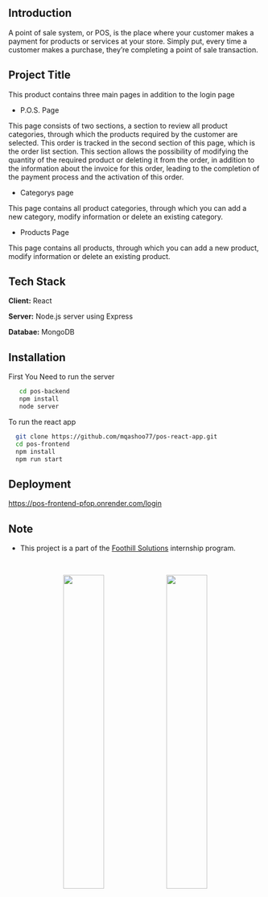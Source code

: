 
## Introduction
A point of sale system, or POS, is the place where your customer makes a payment for products or services at your store. Simply put, every time a customer makes a purchase, they’re completing a point of sale transaction.
## Project Title

This product contains three main pages in addition to the login page

- P.O.S. Page

This page consists of two sections, a section to review all product categories, through which the products required by the customer are selected. This order is tracked in the second section of this page, which is the order list section. This section allows the possibility of modifying the quantity of the required product or deleting it from the order, in addition to the information about the invoice for this order, leading to the completion of the payment process and the activation of this order.

- Categorys page

This page contains all product categories, through which you can add a new category, modify information or delete an existing category.

- Products Page

This page contains all products, through which you can add a new product, modify information or delete an existing product.

## Tech Stack

**Client:** React

**Server:** Node.js server using Express

**Databae:** MongoDB


## Installation

First You Need to run the server
```bash
   cd pos-backend
   npm install
   node server
```
To run the react app

```bash
  git clone https://github.com/mqashoo77/pos-react-app.git
  cd pos-frontend
  npm install
  npm run start
```

## Deployment

https://pos-frontend-pfop.onrender.com/login
    
## Note
- This project is a part of the [Foothill Solutions](https://www.foothillsolutions.com/) internship program.
<br/>
<p align="center">
    <img src="https://user-images.githubusercontent.com/62269745/174906065-7bb63e14-879a-4740-849c-0821697aeec2.png#gh-light-mode-only" width="40%">
    <img src="https://user-images.githubusercontent.com/62269745/174906068-aad23112-20fe-4ec8-877f-3ee1d9ec0a69.png#gh-dark-mode-only" width="40%">
</p>
